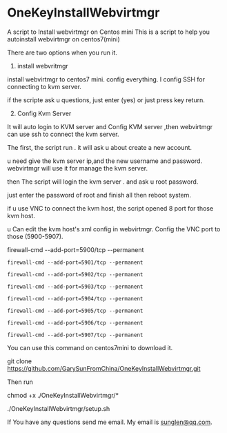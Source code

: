 # OneKeyInstallWebvirtmgr
A script to Install webvirtmgr on Centos mini
This is a script to help you autoinstall webvirtmgr on centos7(mini)



There are two options when you run it.



1) install webvritmgr

install webvirtmgr to centos7 mini. config everything. I config SSH for connecting to kvm server. 

if the scripte ask u questions, just enter (yes) or just press key return.



2) Config Kvm Server 

It will auto login to KVM server and Config KVM server ,then webvirtmgr can use ssh to connect the kvm server.



The first, the script run . it will ask u about create a new account. 

u need give the kvm server ip,and the new username and password. webvirtmgr will use it for manage the kvm server.



then The script will login the kvm server .  and ask u root password.

just enter the password of root and finish all then reboot system.



if u use VNC to connect the kvm host, the script opened 8 port for those kvm host.



u Can edit the kvm host's xml config in webvirtmgr. Config the VNC port to those (5900-5907). 



firewall-cmd --add-port=5900/tcp --permanent

    firewall-cmd --add-port=5901/tcp --permanent

    firewall-cmd --add-port=5902/tcp --permanent

    firewall-cmd --add-port=5903/tcp --permanent

    firewall-cmd --add-port=5904/tcp --permanent

    firewall-cmd --add-port=5905/tcp --permanent

    firewall-cmd --add-port=5906/tcp --permanent

    firewall-cmd --add-port=5907/tcp --permanent

    

You can use this command on centos7mini to download it.



git clone https://github.com/GarySunFromChina/OneKeyInstallWebvirtmgr.git



Then run



chmod +x ./OneKeyInstallWebvirtmgr/*

./OneKeyInstallWebvirtmgr/setup.sh



If You have any questions send me email. My email is sunglen@qq.com.

